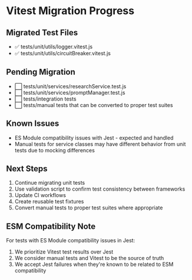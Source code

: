 
# Vitest Migration Progress

## Migrated Test Files
- ✅ tests/unit/utils/logger.vitest.js
- ✅ tests/unit/utils/circuitBreaker.vitest.js

## Pending Migration
- ⬜ tests/unit/services/researchService.test.js
- ⬜ tests/unit/services/promptManager.test.js
- ⬜ tests/integration tests
- ⬜ tests/manual tests that can be converted to proper test suites

## Known Issues
- ES Module compatibility issues with Jest - expected and handled
- Manual tests for service classes may have different behavior from unit tests due to mocking differences

## Next Steps
1. Continue migrating unit tests
2. Use validation script to confirm test consistency between frameworks
3. Update CI workflows
4. Create reusable test fixtures
5. Convert manual tests to proper test suites where appropriate

## ESM Compatibility Note
For tests with ES Module compatibility issues in Jest:
1. We prioritize Vitest test results over Jest
2. We consider manual tests and Vitest to be the source of truth
3. We accept Jest failures when they're known to be related to ESM compatibility
